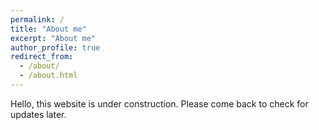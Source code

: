 ```yaml
---
permalink: /
title: "About me"
excerpt: "About me"
author_profile: true
redirect_from: 
  - /about/
  - /about.html
---
```

Hello, this website is under construction. Please come back to check for updates later.

